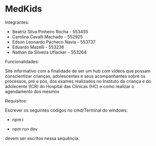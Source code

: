# MedKids

Integrantes:

- Beatriz Silva Pinheiro Rocha - 553455
- Carolina Cavalli Machado - 552925
- Edson Leonardo Pacheco Navia - 553737
- Eduardo Mazelli - 553236
- Nathan da Silveira Uflacker - 553264

Funcionalidades:

Site informativo com a finalidade de ser um hub com vídeos que possam conscientizar crianças, adolescentes e seus acompanhantes sobre os processos, pré e pós, dos exames realizados no Instituto da criança e do adolecente (ICR) do Hospital das Clínicas (HC) e como realizar o agendamento dos mesmos

Requisitos:

Escrever os seguintes códigos no cmd/Terminal do windows:

- npm i

- npm run dev

devem ser escritos nessa sequência.
